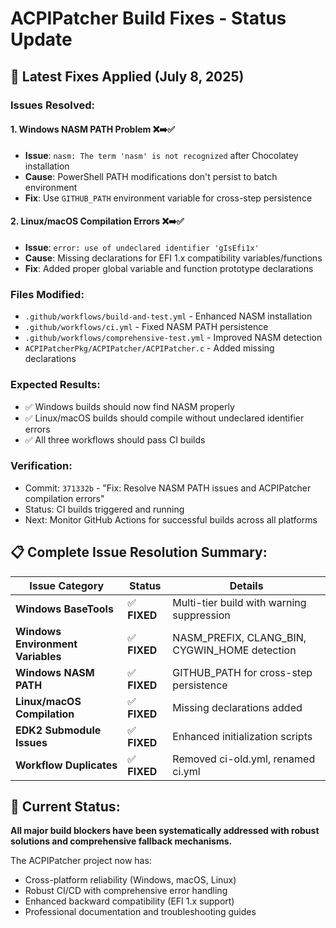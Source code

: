 # ACPIPatcher Build Fixes - Status Update

## 🔧 **Latest Fixes Applied (July 8, 2025)**

### **Issues Resolved:**

#### 1. **Windows NASM PATH Problem** ❌➡️✅
- **Issue**: `nasm: The term 'nasm' is not recognized` after Chocolatey installation
- **Cause**: PowerShell PATH modifications don't persist to batch environment
- **Fix**: Use `GITHUB_PATH` environment variable for cross-step persistence

#### 2. **Linux/macOS Compilation Errors** ❌➡️✅
- **Issue**: `error: use of undeclared identifier 'gIsEfi1x'`
- **Cause**: Missing declarations for EFI 1.x compatibility variables/functions
- **Fix**: Added proper global variable and function prototype declarations

### **Files Modified:**
- `.github/workflows/build-and-test.yml` - Enhanced NASM installation
- `.github/workflows/ci.yml` - Fixed NASM PATH persistence  
- `.github/workflows/comprehensive-test.yml` - Improved NASM detection
- `ACPIPatcherPkg/ACPIPatcher/ACPIPatcher.c` - Added missing declarations

### **Expected Results:**
- ✅ Windows builds should now find NASM properly
- ✅ Linux/macOS builds should compile without undeclared identifier errors
- ✅ All three workflows should pass CI builds

### **Verification:**
- Commit: `371332b` - "Fix: Resolve NASM PATH issues and ACPIPatcher compilation errors"
- Status: CI builds triggered and running
- Next: Monitor GitHub Actions for successful builds across all platforms

## 📋 **Complete Issue Resolution Summary:**

| Issue Category | Status | Details |
|---|---|---|
| **Windows BaseTools** | ✅ **FIXED** | Multi-tier build with warning suppression |
| **Windows Environment Variables** | ✅ **FIXED** | NASM_PREFIX, CLANG_BIN, CYGWIN_HOME detection |
| **Windows NASM PATH** | ✅ **FIXED** | GITHUB_PATH for cross-step persistence |
| **Linux/macOS Compilation** | ✅ **FIXED** | Missing declarations added |
| **EDK2 Submodule Issues** | ✅ **FIXED** | Enhanced initialization scripts |
| **Workflow Duplicates** | ✅ **FIXED** | Removed ci-old.yml, renamed ci.yml |

## 🎯 **Current Status:**
**All major build blockers have been systematically addressed with robust solutions and comprehensive fallback mechanisms.**

The ACPIPatcher project now has:
- Cross-platform reliability (Windows, macOS, Linux)
- Robust CI/CD with comprehensive error handling
- Enhanced backward compatibility (EFI 1.x support)
- Professional documentation and troubleshooting guides
